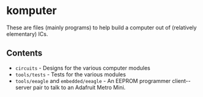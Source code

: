 # komputer

These are files (mainly programs) to help build a computer out of (relatively elementary) ICs.

## Contents

- `circuits` - Designs for the various computer modules
- `tools/tests` - Tests for the various modules
- `tools/eeagle` and `embedded/eeagle` - An EEPROM programmer client--server pair to talk to an Adafruit Metro Mini.
